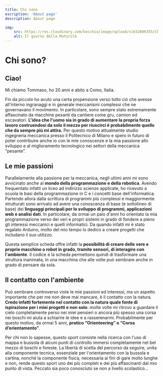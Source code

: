 ```yaml
---
title: Chi sono
escription: 'About page'
description: About page

img: 
    src: https://res.cloudinary.com/bocchio/image/upload/v1632886355/Chi%20sono/Maturita.png
    alt: Il giorno della Maturità
---
```


# Chi sono?

<cMedia type="img" s="https://res.cloudinary.com/bocchio/image/upload/v1632886355/Chi%20sono/Maturita.png" a="Il giorno della Maturità"></cMedia>

## Ciao!

Mi chiamo Tommaso, ho 20 anni e abito a Como, Italia.

Fin da piccolo ho avuto una certa propensione verso tutto ciò che avesse all'interno ingranaggi e in generale meccanismi complessi che ne governavano il movimento. In particolare, sono sempre stato estremamente affascinato da macchine pesanti da cantiere come gru, camion ed escavatori.
**L'idea che l'uomo sia in grado di aumentare la propria forza lavoro costruendosi da solo il mezzo per riuscirci è probabilmente quello che da sempre più mi attira.** Per questo motivo attualmente studio ingegneria meccanica presso il Politecnico di Milano e spero in futuro di poter contribuire anche io con le mie conoscenze e la mia passione allo sviluppo e al miglioramento tecnologico nei settori della meccanica "pesante".

<cMedia type="img" s="https://res.cloudinary.com/bocchio/image/upload/v1632886357/Chi%20sono/Ruspetta_4.png" c="L'ho detto che gli escavatori mi attirano?"></cMedia>

## Le mie passioni

Parallelamente alla passione per la meccanica, negli ultimi anni mi sono avvicinato anche al **mondo della programmazione e della robotica**. Avendo frequentato infatti un liceo ad indirizzo scienze applicate, ho ricevuto a scuola le basi della programmazione in C e i concetti base dell'informatica.
Partendo allora dalla scrittura di programmi più complessi e maggiormente strutturati sono arrivato ad avere una conoscenza di base (e sottolineo di base) dei **linguaggi principali per lo sviluppo di programmi, applicazioni web e analisi dati**.
In particolare, da ormai un paio d'anni ho orientato la mia programmazione verso dei veri e propri sistemi in grado di fondere a pieno gli interessi meccanici e quelli informatici. Da quando infatti mi è stato regalato Arduino, molto del mio tempo lo dedico a creare progetti che includano il suo utilizzo.

<cMedia type="img" s="https://www.robotstore.it/open2b/var/products/2/12/0-07c33bf0-500-Arduino-UNO-R3-con-microcontrollore-ATmega328.jpg" c="La scheda programmabile Arduino Uno"></cMedia>

Questa semplice scheda offre infatti la **possibilità di creare delle vere e proprie macchine o robot in grado, tramite sensori, di interagire con l'ambiente**. Il codice e la scheda permettono quindi di trasformare una struttura inanimata, in una macchina che alle volte può sembrare anche in grado di pensare da sola.

## Il contatto con l'ambiente

Può sembrare controverso viste le mie passioni ed interessi, ma un aspetto importante che per me non deve mai mancare, è il contatto con la natura. **Credo infatti fortemente nel contatto con la natura quale fonte di ispirazione per i miei progetti e non solo**: molte volte mi ritrovo a guardare il cielo completamente perso nei miei pensieri o ancora più spesso una corsa nei boschi mi aiuta a schiarire le idee e a rasserenarmi.
Probabilmente per questo motivo, da ormai 5 anni, **pratico “Orienteering” o “Corsa d’orientamento”**.

<cMedia type="img" s="https://res.cloudinary.com/bocchio/image/upload/v1632886357/Chi%20sono/IMG_3798_3.jpg" c="Io impegnato durante una gara"></cMedia>

Per chi non lo sapesse, questo sport consiste nella ricerca con l'uso di mappa e bussola di alcuni punti di controllo immersi completamente nel bel mezzo di boschi e foreste. La libertà di scelta del percorso da seguire, unita alla componente tecnica, essenziale per l'orientamento con la bussola e cartina, nonché la componente fisica, necessaria ai fini di gare molto lunghe e non, rende questo sport uno dei più completi e dei più affascinanti dal mio punto di vista. Peccato sia poco conosciuto se non a livello scolastico...
